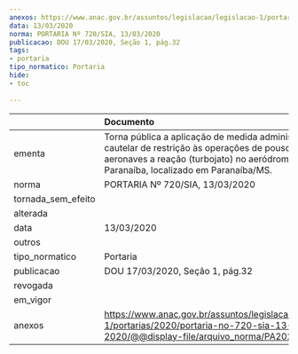 ```yaml
---
anexos: https://www.anac.gov.br/assuntos/legislacao/legislacao-1/portarias/2020/portaria-no-720-sia-13-03-2020/@@display-file/arquivo_norma/PA2020-0720.pdf
data: 13/03/2020
norma: PORTARIA Nº 720/SIA, 13/03/2020
publicacao: DOU 17/03/2020, Seção 1, pág.32
tags:
- portaria
tipo_normatico: Portaria
hide: 
- toc 
 
---
```


|                    | Documento                                                                                                                                                                                    |
|:-------------------|:---------------------------------------------------------------------------------------------------------------------------------------------------------------------------------------------|
| ementa             | Torna pública a aplicação de medida administrativa cautelar de restrição às operações de pouso de aeronaves a reação (turbojato) no aeródromo público Paranaíba, localizado em Paranaíba/MS. |
| norma              | PORTARIA Nº 720/SIA, 13/03/2020                                                                                                                                                              |
| tornada_sem_efeito |                                                                                                                                                                                              |
| alterada           |                                                                                                                                                                                              |
| data               | 13/03/2020                                                                                                                                                                                   |
| outros             |                                                                                                                                                                                              |
| tipo_normatico     | Portaria                                                                                                                                                                                     |
| publicacao         | DOU 17/03/2020, Seção 1, pág.32                                                                                                                                                              |
| revogada           |                                                                                                                                                                                              |
| em_vigor           |                                                                                                                                                                                              |
| anexos             | https://www.anac.gov.br/assuntos/legislacao/legislacao-1/portarias/2020/portaria-no-720-sia-13-03-2020/@@display-file/arquivo_norma/PA2020-0720.pdf                                          |